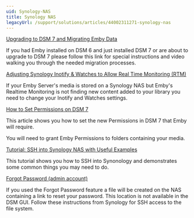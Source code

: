 ```yaml
---
uid: Synology-NAS
title: Synology NAS
legacyUrl: /support/solutions/articles/44002311271-synology-nas
---
```


[Upgrading to DSM 7 and Migrating Emby Data](https://emby.media/community/index.php?/topic/99745-dsm-6-to-dsm-7-emby-migration-instructions/)

If you had Emby installed on DSM 6 and just installed DSM 7 or are about to upgrade to DSM 7 please follow this link for special instructions and video walking you through the needed migration processes. 


[Adjusting Synology Inotify & Watches to Allow Real Time Monitoring (RTM)](https://emby.media/community/index.php?/topic/106276-fix-for-rtm-not-working-caused-by-limited-inotify-instanceswatches/#comment-1118343)

If your Emby Server's media is stored on a Synology NAS but Emby's Realtime Monitoring is not finding new content added to your library you need to change your Inotify and Watches settings.


[How to Set Permissions on DSM 7](https://github.com/EmbySupport/Emby.Docs/blob/master/Synology-Set-Permissions.md)

This article shows you how to set the new Permissions in DSM 7 that Emby will require.

You will need to grant Emby Permissions to folders containing your media.

[Tutorial: SSH into Synology NAS with Useful Examples](https://emby.media/community/index.php?/topic/118986-tutorial-ssh-into-synology-nas-with-useful-examples/)


This tutorial shows you how to SSH into Synonology and demonstrates some common things you may need to do.

[Forgot Password (admin account)](https://kb.synology.com/en-global/DSM/tutorial/How_to_login_to_DSM_with_root_permission_via_SSH_Telnet)

If you used the Forgot Password feature a file will be created on the NAS containing a link to reset your password. This location is not available in the DSM GUI.  Follow these instructions from Synology for SSH access to the file system.
